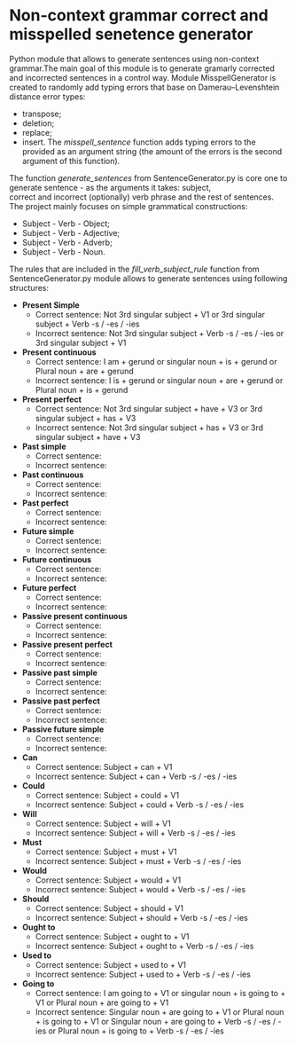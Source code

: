 # Non-context grammar correct and misspelled senetence generator

Python module that allows to generate sentences using non-context grammar.The main goal of this module is to generate gramarly corrected and incorrected sentences in a control way. 
Module MisspellGenerator is created to randomly add typing errors that base on Damerau–Levenshtein distance error types: 
- transpose;
- deletion;
- replace; 
- insert.
The _misspell_sentence_ function adds typing errors to the provided as an argument string (the amount of the errors is the second argument of this function). 

The function _generate_sentences_ from SentenceGenerator.py is core one to generate sentence - as the arguments it takes: subject,  
correct and incorrect (optionally) verb phrase and the rest of sentences. The project mainly focuses on simple grammatical constructions: 
- Subject - Verb - Object;
- Subject - Verb - Adjective;
- Subject - Verb - Adverb;
- Subject - Verb - Noun.

The rules that are included in the _fill_verb_subject_rule_ function from SentenceGenerator.py module allows to generate sentences using following structures:
- **Present Simple**
  -  Correct sentence: Not 3rd singular subject + V1 or 3rd singular subject + Verb -s / -es / -ies 
  -  Incorrect sentence:  Not 3rd singular subject + Verb -s / -es / -ies   or  3rd singular subject + V1
- **Present continuous**
  -  Correct sentence: I am + gerund or singular noun + is + gerund  or Plural noun + are + gerund
  -  Incorrect sentence: I is + gerund or singular noun + are + gerund or Plural noun + is + gerund
- **Present perfect**
  -  Correct sentence: Not 3rd singular subject + have + V3 or 3rd singular subject + has + V3
  -  Incorrect sentence: Not 3rd singular subject + has + V3 or 3rd singular subject + have + V3
- **Past simple**
  -  Correct sentence: 
  -  Incorrect sentence: 
- **Past continuous**
  -  Correct sentence: 
  -  Incorrect sentence: 
- **Past perfect**
  -  Correct sentence: 
  -  Incorrect sentence: 
- **Future simple**
  -  Correct sentence: 
  -  Incorrect sentence: 
- **Future continuous**
  -  Correct sentence: 
  -  Incorrect sentence: 
- **Future perfect**
  -  Correct sentence: 
  -  Incorrect sentence: 
- **Passive present continuous**
  -  Correct sentence: 
  -  Incorrect sentence: 
- **Passive present perfect** 
  -  Correct sentence: 
  -  Incorrect sentence: 
- **Passive past simple**
  -  Correct sentence: 
  -  Incorrect sentence: 
- **Passive past perfect**
  -  Correct sentence: 
  -  Incorrect sentence: 
- **Passive future simple**
  -  Correct sentence: 
  -  Incorrect sentence: 
- **Can**
  -  Correct sentence: Subject + can + V1
  -  Incorrect sentence: Subject + can + Verb -s / -es / -ies 
- **Could**
  -  Correct sentence: Subject + could + V1
  -  Incorrect sentence: Subject + could + Verb -s / -es / -ies 
- **Will**
  -  Correct sentence: Subject + will + V1
  -  Incorrect sentence: Subject + will + Verb -s / -es / -ies 
- **Must**
  -  Correct sentence: Subject + must + V1
  -  Incorrect sentence: Subject + must + Verb -s / -es / -ies 
- **Would**
  -  Correct sentence: Subject + would + V1
  -  Incorrect sentence: Subject + would + Verb -s / -es / -ies 
- **Should**
  -  Correct sentence: Subject + should + V1
  -  Incorrect sentence: Subject + should + Verb -s / -es / -ies 
- **Ought to**
  -  Correct sentence: Subject + ought to + V1
  -  Incorrect sentence: Subject + ought to + Verb -s / -es / -ies 
- **Used to**
  -  Correct sentence: Subject + used to + V1
  -  Incorrect sentence: Subject + used to + Verb -s / -es / -ies 
- **Going to**
  -  Correct sentence: I am going to + V1 or singular noun + is going to + V1  or Plural noun + are going to + V1
  -  Incorrect sentence:  Singular noun + are going to + V1 or Plural noun + is going to + V1 or  Singular noun + are going to + Verb -s / -es / -ies  or  Plural noun + is going to + Verb -s / -es / -ies 

            

